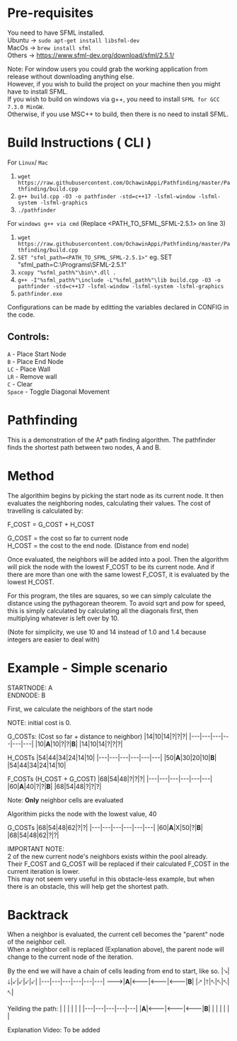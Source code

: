 # Pre-requisites

You need to have SFML installed.\
Ubuntu -> `sudo apt-get install libsfml-dev`\
MacOs -> `brew install sfml`\
Others -> https://www.sfml-dev.org/download/sfml/2.5.1/

Note: For window users you could grab the working application from release without downloading anything else.\
However, if you wish to build the project on your machine then you might have to install SFML.\
If you wish to build on windows via g++, you need to install `SFML for GCC 7.3.0 MinGW`.\
Otherwise, if you use MSC++ to build, then there is no need to install SFML.

# Build Instructions ( CLI )

For `Linux`/ `Mac`
1. `wget https://raw.githubusercontent.com/OchawinAppi/Pathfinding/master/Pathfinding/build.cpp`
2. `g++ build.cpp -O3 -o pathfinder -std=c++17 -lsfml-window -lsfml-system -lsfml-graphics`
3. `./pathfinder`

For `windows g++ via cmd` (Replace <PATH_TO_SFML_SFML-2.5.1> on line 3)
1. `wget https://raw.githubusercontent.com/OchawinAppi/Pathfinding/master/Pathfinding/build.cpp`
2. `SET "sfml_path=<PATH_TO_SFML_SFML-2.5.1>"` eg. SET "sfml_path=C:\Programs\SFML-2.5.1"
3. `xcopy "%sfml_path%"\bin\*.dll .`
4. `g++ -I"%sfml_path%"\include -L"%sfml_path%"\lib build.cpp -O3 -o pathfinder -std=c++17 -lsfml-window -lsfml-system -lsfml-graphics`
5. `pathfinder.exe`

Configurations can be made by editting the variables declared in CONFIG in the code.

## Controls:
`A` - Place Start Node\
`B` - Place End Node\
`LC` - Place Wall\
`LR` - Remove wall\
`C` - Clear\
`Space` - Toggle Diagonal Movement

# Pathfinding

This is a demonstration of the A* path finding algorithm.
The pathfinder finds the shortest path between two nodes, A and B.

# Method

The algorithim begins by picking the start node as its current node. It then evaluates the neighboring nodes, calculating their values. 
The cost of travelling is calculated by:

F_COST = G_COST + H_COST 

G_COST = the cost so far to current node\
H_COST = the cost to the end node. (Distance from end node)

Once evaluated, the neighbors will be added into a pool. Then the algorithm will pick the node with the lowest F_COST to be its current node. 
And if there are more than one with the same lowest F_COST, it is evaluated by the lowest H_COST.

For this program, the tiles are squares, so we can simply calculate the distance using the pythagorean theorem. 
To avoid sqrt and pow for speed, this is simply calculated by calculating all the diagonals first, then multiplying whatever is left over by 10. 

(Note for simplicity, we use 10 and 14 instead of 1.0 and 1.4 because integers are easier to deal with)


# Example - Simple scenario

STARTNODE: A\
ENDNODE: B

First, we calculate the neighbors of the start node

NOTE: initial cost is 0.

G_COSTs: (Cost so far + distance to neighbor)
|14|10|14|?|?|?|
|---|---|---|---|---|---|
|10|**A**|10|?|?|**B**|
|14|10|14|?|?|?|

H_COSTs
|54|44|34|24|14|10|
|---|---|---|---|---|---|
|50|**A**|30|20|10|**B**|
|54|44|34|24|14|10|


F_COSTs (H_COST + G_COST)
|68|54|48|?|?|?|
|---|---|---|---|---|---|
|60|**A**|40|?|?|**B**|
|68|54|48|?|?|?|

Note: **Only** neighbor cells are evaluated

Algorithim picks the node with the lowest value, 40

G_COSTs
|68|54|48|62|?|?|
|---|---|---|---|---|---|
|60|**A**|X|50|?|**B**|
|68|54|48|62|?|?|


IMPORTANT NOTE:\
2 of the new current node's neighbors exists within the pool already.\
Their F_COST and G_COST will be replaced if their calculated F_COST in the current 
iteration is lower.\
This may not seem very useful in this obstacle-less example, but when there is an obstacle, this will help get the shortest path.

# Backtrack

When a neighbor is evaluated, the current cell becomes the "parent" node of the neighbor cell.\
When a neighbor cell is replaced (Explanation above), the parent node will change to the current node of the iteration. 

By the end we will have a chain of cells leading from end to start, like so.
|🡖|🡓|🡗|🡗|🡗|🡗|
|---|---|---|---|---|---|
🡒|**A**|🡐|🡐|🡐|**B**|
|🡕 |🡑|🡔|🡔|🡔|🡔|

Yeilding the path:
| | | | | |
|---|---|---|---|---|
|**A**|🡐|🡐|🡐|**B**|
| | | | | |

Explanation Video: To be added
